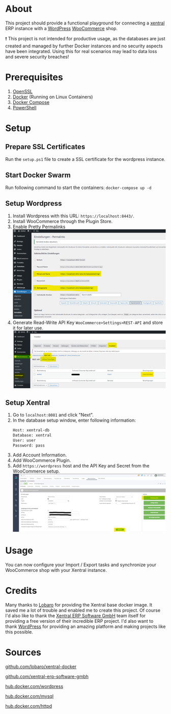 # About
This project should provide a functional playground for connecting a [xentral](https://xentral.com/en/) ERP instance with a [WordPress](https://wordpress.com/) [WooCommerce](https://woocommerce.com/) shop. 

:exclamation: This project is not intended for productive usage, as the databases are just created and managed by further Docker instances and no security aspects have been integrated.
Using this for real scenarios may lead to data loss and severe security breaches! 

# Prerequisites
1. [OpenSSL](https://www.openssl.org/)
1. [Docker](https://www.docker.com/) (Running on Linux Containers)
1. [Docker Compose](https://docs.docker.com/compose/)
1. [PowerShell](https://docs.microsoft.com/en-us/powershell/scripting/install/installing-powershell?view=powershell-7.1)

# Setup
## Prepare SSL Certificates
Run the `setup.ps1` file to create a SSL certificate for the wordpress instance.

## Start Docker Swarm
Run following command to start the containers: `docker-compose up -d`

## Setup Wordpress
1. Install Wordpress with this URL: `https://localhost:8443/`.
1. Install WooCommerce through the Plugin Store.
1. Enable Pretty Permalinks
   ![Permalinks](./docs/wordpress-woocommerce-permalinks.png)
1. Generate Read-Write API Key `WooCommerce>Settings>REST-API` and store it for later use.
   ![API Key](./docs/wordpress-woocommerce-api.png)

## Setup Xentral
1. Go to `localhost:8081` and click "Next".
1. In the database setup window, enter following information:
    ```
    Host: xentral-db
    Database: xentral
    User: user
    Password: pass
    ```
1. Add Account Information.
1. Add WooCommerce Plugin.
1. Add `https://wordpress` host and the API Key and Secret from the WooCommerce setup.
   ![WooCommerce Interface Setup](./docs/xentral-woocommerce-setup.png)

# Usage
You can now configure your Import / Export tasks and synchronize your WooCommerce shop with your Xentral instance. 

# Credits
Many thanks to [Lobaro](https://github.com/lobaro) for providing the Xentral base docker image. It saved me a lot of trouble and enabled me to create this project.
Of course I'd also like to thank the [Xentral ERP Software GmbH](https://github.com/xentral-erp-software-gmbh) team itself for providing a free version of their incredible ERP project.
I'd also want to thank [WordPress](https://wordpress.com/) for providing an amazing platform and making projects like this possible.

# Sources
[github.com/lobaro/xentral-docker](https://github.com/lobaro/xentral-docker)

[github.com/xentral-erp-software-gmbh](https://github.com/xentral-erp-software-gmbh/downloads)

[hub.docker.com/wordpress](https://hub.docker.com/_/wordpress/)

[hub.docker.com/mysql](https://hub.docker.com/_/mysql/)

[hub.docker.com/httpd](https://hub.docker.com/_/httpd)